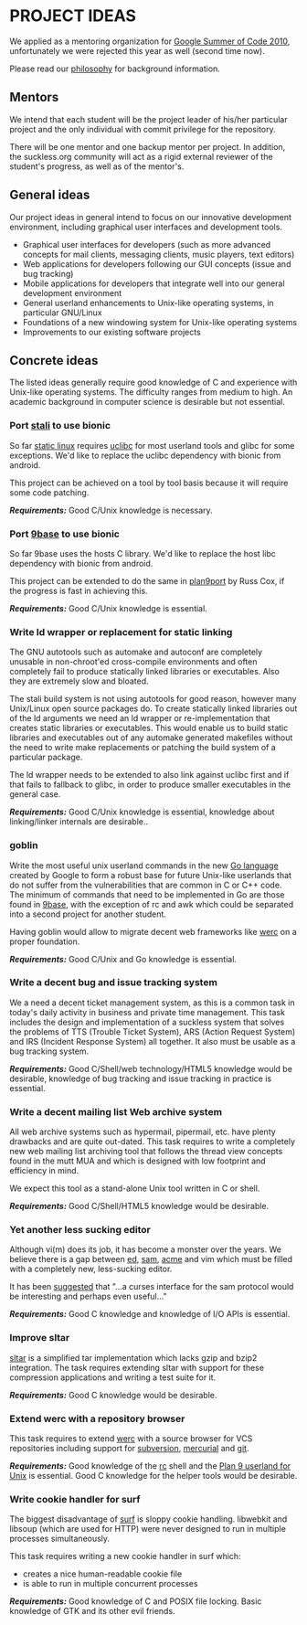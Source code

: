 PROJECT IDEAS 
=============
We applied as a mentoring organization for [Google Summer of Code
2010](http://socghop.appspot.com/), unfortunately we were rejected this year as
well (second time now).

Please read our [philosophy](/manifest) for background information.

Mentors
-------
We intend that each student will be the project leader of his/her particular
project and the only individual with commit privilege for the repository.

There will be one mentor and one backup mentor per project. In addition, the
suckless.org community will act as a rigid external reviewer of the
student's progress, as well as of the mentor's.

General ideas
-------------
Our project ideas in general intend to focus on our innovative development
environment, including graphical user interfaces and development tools.

* Graphical user interfaces for developers (such as more advanced
  concepts for mail clients, messaging clients, music players, text editors)
* Web applications for developers following our GUI concepts (issue and bug
  tracking)
* Mobile applications for developers that integrate well into our general
  development environment
* General userland enhancements to Unix-like operating systems, in particular
  GNU/Linux
* Foundations of a new windowing system for Unix-like operating systems
* Improvements to our existing software projects

Concrete ideas
--------------
The listed ideas generally require good knowledge of C and experience with
Unix-like operating systems. The difficulty ranges from medium to high.
An academic background in computer science is desirable but not essential.

### Port [stali](http://sta.li) to use bionic

So far [static linux](http://sta.li) requires [uclibc](http://www.uclibc.org) for most userland
tools and glibc for some exceptions. We'd like to replace the uclibc dependency
with bionic from android.

This project can be achieved on a tool by tool basis because it will require
some code patching.

***Requirements:*** Good C/Unix knowledge is necessary.

### Port [9base](http://tools.suckless.org/9base) to use bionic

So far 9base uses the hosts C library. We'd like to replace the host libc
dependency with bionic from android.

This project can be extended to do the same in
[plan9port](http://swtch.com/plan9port/) by Russ Cox, if the progress is fast
in achieving this.

***Requirements:*** Good C/Unix knowledge is essential.

### Write ld wrapper or replacement for static linking

The GNU autotools such as automake and autoconf are completely unusable in
non-chroot'ed cross-compile environments and often completely fail to produce
statically linked libraries or executables.  Also they are
extremely slow and bloated.

The stali build system is not using autotools for good reason, however many
Unix/Linux open source packages do. To create statically linked libraries out
of the ld arguments we need an ld wrapper or re-implementation that creates
static libraries or executables. This would enable us to build static libraries
and executables out of any automake generated makefiles without the need to
write make replacements or patching the build system of a particular package.

The ld wrapper needs to be extended to also link against uclibc first and if
that fails to fallback to glibc, in order to produce smaller executables in the
general case.

***Requirements:*** Good C/Unix knowledge is essential, knowledge about linking/linker internals are desirable..

### goblin

Write the most useful unix userland commands in the new [Go
language](http://golang.org) created by Google to form a robust base for future
Unix-like userlands that do not suffer from the vulnerabilities that are common
in C or C++ code. The minimum of commands that need to be implemented in Go are
those found in [9base](http://tools.suckless.org/9base), with the exception of
rc and awk which could be separated into a second project for another student.

Having goblin would allow to migrate decent web frameworks like
[werc](http://werc.cat-v.org) on a proper foundation.

***Requirements:*** Good C/Unix and Go knowledge is essential.

### Write a decent bug and issue tracking system

We a need a decent ticket management system, as this is a common task in
today's daily activity in business and private time management. This task
includes the design and implementation of a suckless system that solves the
problems of TTS (Trouble Ticket System), ARS (Action Request System) and IRS
(Incident Response System) all together. It also must be usable as a bug
tracking system.

***Requirements:*** Good C/Shell/web technology/HTML5 knowledge would be desirable, knowledge of bug tracking and issue tracking in practice is essential.

### Write a decent mailing list Web archive system

All web archive systems such as hypermail, pipermail, etc. have plenty
drawbacks and are quite out-dated. This task requires to write a completely new
web mailing list archiving tool that follows the thread view concepts found in
the mutt MUA and which is designed with low footprint and efficiency in mind.

We expect this tool as a stand-alone Unix tool written in C or shell.

***Requirements:*** Good C/Shell/HTML5 knowledge would be desirable.

### Yet another less sucking editor

Although vi(m) does its job, it has become a monster over the years. We
believe there is a gap between [ed](http://man.cat-v.org/plan_9/1/ed),
[sam](http://sam.cat-v.org), [acme](http://acme.cat-v.org) and vim which must
be filled with a completely new, less-sucking editor.

It has been [suggested](http://lists.suckless.org/dev/0911/2255.html) that
"...a curses interface for the sam protocol would be interesting and perhaps
even useful..."

***Requirements:*** Good C knowledge and knowledge of I/O APIs is essential.

### Improve sltar

[sltar](http://s01.de/~gottox/index.cgi/proj_sltar) is a simplified tar
implementation which lacks gzip and bzip2 integration. The task requires
extending sltar with support for these compression applications and writing a
test suite for it.

***Requirements:*** Good C knowledge would be desirable.

### Extend werc with a repository browser

This task requires to extend [werc](http://werc.cat-v.org) with a source
browser for VCS repositories including support for
[subversion](http://subversion.tigris.org/),
[mercurial](http://www.selenic.com/mercurial/) and [git](http://git-scm.com).

***Requirements:*** Good knowledge of the [rc](http://en.wikipedia.org/wiki/Rc) shell
and the [Plan 9 userland for Unix](http://plan9.us) is essential. Good C
knowledge for the helper tools would be desirable.

### Write cookie handler for surf

The biggest disadvantage of [surf](http://surf.suckless.org) is sloppy
cookie handling. libwebkit and libsoup (which are used for HTTP) were never
designed to run in multiple processes simultaneously.

This task requires writing a new cookie handler in surf which:

* creates a nice human-readable cookie file
* is able to run in multiple concurrent processes

***Requirements:*** Good knowledge of C and POSIX file locking. Basic knowledge
of GTK and its other evil friends.
